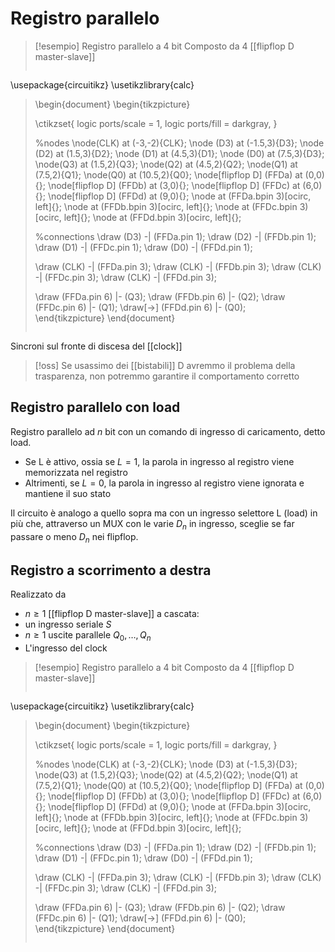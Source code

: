 # Registro parallelo

>[!esempio] Registro parallelo a 4 bit
>Composto da 4 [[flipflop D master-slave]]
>
>```tikz
\usepackage{circuitikz}
\usetikzlibrary{calc}
>
>\begin{document}
>\begin{tikzpicture}
>
>\ctikzset{
>logic ports/scale = 1,
>logic ports/fill = darkgray,
>}
>
>%nodes
>\node(CLK) at (-3,-2){CLK};
>\node (D3) at (-1.5,3){D3};
>\node (D2) at (1.5,3){D2};
>\node (D1) at (4.5,3){D1};
>\node (D0) at (7.5,3){D3};
>\node(Q3) at (1.5,2){Q3};
>\node(Q2) at (4.5,2){Q2};
>\node(Q1) at (7.5,2){Q1};
>\node(Q0) at (10.5,2){Q0};
>\node[flipflop D] (FFDa) at (0,0){};
>\node[flipflop D] (FFDb) at (3,0){};
>\node[flipflop D] (FFDc) at (6,0){};
>\node[flipflop D] (FFDd) at (9,0){};
>\node at (FFDa.bpin 3)[ocirc, left]{};
>\node at (FFDb.bpin 3)[ocirc, left]{};
>\node at (FFDc.bpin 3)[ocirc, left]{};
>\node at (FFDd.bpin 3)[ocirc, left]{};
>
>%connections
>\draw (D3) -| (FFDa.pin 1);
>\draw (D2) -| (FFDb.pin 1);
>\draw (D1) -| (FFDc.pin 1);
>\draw (D0) -| (FFDd.pin 1);
>
>\draw (CLK) -| (FFDa.pin 3);
>\draw (CLK) -| (FFDb.pin 3);
>\draw (CLK) -| (FFDc.pin 3);
>\draw (CLK) -| (FFDd.pin 3);
>
>\draw (FFDa.pin 6) |- (Q3);
>\draw (FFDb.pin 6) |- (Q2);
>\draw (FFDc.pin 6) |- (Q1);
>\draw[->] (FFDd.pin 6) |- (Q0);  
>\end{tikzpicture}
>\end{document}
>```


Sincroni sul fronte di discesa del [[clock]]

>[!oss]
>Se usassimo dei [[bistabili]] D avremmo il problema della trasparenza, non potremmo garantire il comportamento corretto

## Registro parallelo con load

Registro parallelo ad $n$ bit con un comando di ingresso di caricamento, detto load.
- Se L è attivo, ossia se $L=1$, la parola in ingresso al registro viene memorizzata nel registro
- Altrimenti, se $L=0$, la parola in ingresso al registro viene ignorata e mantiene il suo stato

Il circuito è analogo a quello sopra ma con un ingresso selettore L (load) in più che, attraverso un MUX con le varie $D_{n}$ in ingresso, sceglie se far passare o meno $D_{n}$ nei flipflop.



## Registro a scorrimento a destra
Realizzato da
- $n \geq 1$ [[flipflop D master-slave]] a cascata:
- un ingresso seriale $S$
- $n \geq 1$ uscite parallele $Q_{0},\dots,Q_{n}$
- L'ingresso del clock

>[!esempio] Registro parallelo a 4 bit
>Composto da 4 [[flipflop D master-slave]]
>
>```tikz
\usepackage{circuitikz}
\usetikzlibrary{calc}
>
>\begin{document}
>\begin{tikzpicture}
>
>\ctikzset{
>logic ports/scale = 1,
>logic ports/fill = darkgray,
>}
>
>%nodes
>\node(CLK) at (-3,-2){CLK};
>\node (D3) at (-1.5,3){D3};
>\node(Q3) at (1.5,2){Q3};
>\node(Q2) at (4.5,2){Q2};
>\node(Q1) at (7.5,2){Q1};
>\node(Q0) at (10.5,2){Q0};
>\node[flipflop D] (FFDa) at (0,0){};
>\node[flipflop D] (FFDb) at (3,0){};
>\node[flipflop D] (FFDc) at (6,0){};
>\node[flipflop D] (FFDd) at (9,0){};
>\node at (FFDa.bpin 3)[ocirc, left]{};
>\node at (FFDb.bpin 3)[ocirc, left]{};
>\node at (FFDc.bpin 3)[ocirc, left]{};
>\node at (FFDd.bpin 3)[ocirc, left]{};
>
>%connections
>\draw (D3) -| (FFDa.pin 1);
>\draw (D2) -| (FFDb.pin 1);
>\draw (D1) -| (FFDc.pin 1);
>\draw (D0) -| (FFDd.pin 1);
>
>\draw (CLK) -| (FFDa.pin 3);
>\draw (CLK) -| (FFDb.pin 3);
>\draw (CLK) -| (FFDc.pin 3);
>\draw (CLK) -| (FFDd.pin 3);
>
>\draw (FFDa.pin 6) |- (Q3);
>\draw (FFDb.pin 6) |- (Q2);
>\draw (FFDc.pin 6) |- (Q1);
>\draw[->] (FFDd.pin 6) |- (Q0);  
>\end{tikzpicture}
>\end{document}
>```
